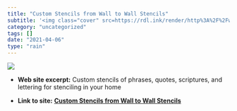 ```yaml
---
title: "Custom Stencils from Wall to Wall Stencils"
subtitle: '<img class="cover" src=https://rdl.ink/render/http%3A%2F%2Fwww.walltowallstencils.com%2Fcustom%2Find...'
category: "uncategorized"
tags: []
date: "2021-04-06"
type: "rain"
---
```

<img class="cover" src=https://rdl.ink/render/http%3A%2F%2Fwww.walltowallstencils.com%2Fcustom%2Findex.php>



* **Web site excerpt:** Custom stencils of phrases, quotes, scriptures, and lettering for stenciling in your home

* **Link to site:** **[Custom Stencils from Wall to Wall Stencils](http://www.walltowallstencils.com/custom/index.php)**